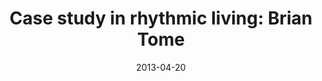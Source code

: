 ---
layout: message
category: message
series: "Rhythm"
title: "Case study in rhythmic living: Brian Tome"
date: 2013-04-20
program-description: "Program&#58; WK1 Rhythm"
program: "http://www.crossroads.net/players/media/hq/04_20-21_13Program_LO.pdf"
program-title: "Case study in rhythmic living: Brian Tome"
video-description: "Brian Tome presents a case study in rhythmic living."
video-title: "Case study in rhythmic living&#58; Brian Tome"
video: "https://s3.amazonaws.com/crossroadsvideomessages/rhythm_01a.mp4"
video-poster: "https://www.crossroads.net/uploadedfiles/rhythm_01_still.jpg"
audio-description: "Brian Tome presents a case study in rhythmic living."
audio: "http://www.crossroads.net/players/media/hq/rhythm_01a.mp3"
audio-title: "Case study in rhythmic living&#58; Brian Tome"
audio-duration: "36:03"
---